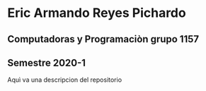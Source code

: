 # Eric Armando Reyes Pichardo 
## Computadoras y Programaciòn grupo 1157
## Semestre 2020-1


Aquì va una descripcion del repositorio

